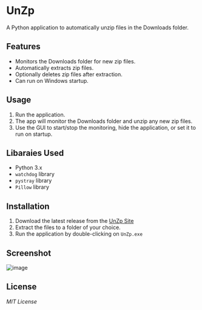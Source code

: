 # UnZp

A Python application to automatically unzip files in the Downloads folder.

## Features

- Monitors the Downloads folder for new zip files.
- Automatically extracts zip files.
- Optionally deletes zip files after extraction.
- Can run on Windows startup.

## Usage

1. Run the application.
2. The app will monitor the Downloads folder and unzip any new zip files.
3. Use the GUI to start/stop the monitoring, hide the application, or set it to run on startup.

## Libaraies Used

- Python 3.x
- `watchdog` library
- `pystray` library
- `Pillow` library

## Installation

1. Download the latest release from the [UnZp Site](https://github.com/ben-blance/UnZp)
2. Extract the files to a folder of your choice.
3. Run the application by double-clicking on `UnZp.exe`

## Screenshot

![image](https://github.com/ben-blance/UnZp/assets/147723363/920859c3-f244-4bcc-b2ef-b90ec1db5fc4)


## License

*MIT License*
